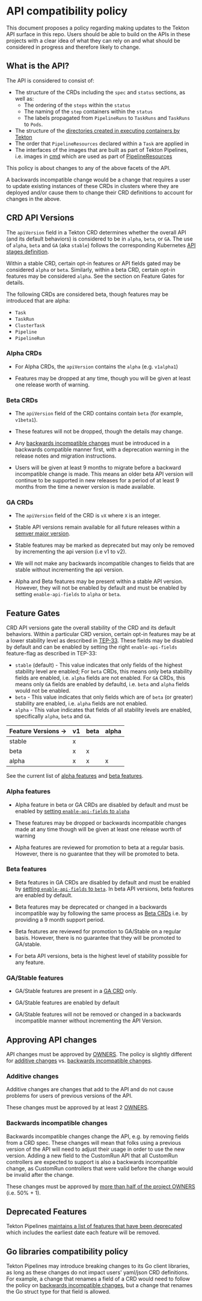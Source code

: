 # API compatibility policy

This document proposes a policy regarding making updates to the Tekton API surface in this
repo. Users should be able to build on the APIs in these projects with a clear
idea of what they can rely on and what should be considered in progress and
therefore likely to change.

## What is the API?

The API is considered to consist of:

- The structure of the CRDs including the `spec` and `status` sections, as well as:
  - The ordering of the `steps` within the `status`
  - The naming of the `step` containers within the `status`
  - The labels propagated from `PipelineRuns` to `TaskRuns` and `TaskRuns` to `Pods`.
- The structure of the [directories created in executing containers by Tekton](docs/tasks.md#reserved-directories)
- The order that `PipelineResources` declared within a `Task` are applied in
- The interfaces of the images that are built as part of Tekton Pipelines,
  i.e. images in [cmd](https://github.com/tektoncd/pipeline/tree/main/cmd) which are used as part of
  [PipelineResources](docs/resources.md)

This policy is about changes to any of the above facets of the API.

A backwards incompatible change would be a change that requires a user to update
existing instances of these CRDs in clusters where they are deployed and/or cause them
to change their CRD definitions to account for changes in the above.

## CRD API Versions

The `apiVersion` field in a Tekton CRD determines whether the overall API (and its default behaviors) is considered to be in `alpha`, `beta`, or `GA`. The use of `alpha`, `beta` and `GA` (aka `stable`) follows the corresponding Kubernetes [API stages definition](https://kubernetes.io/docs/reference/using-api/#api-versioning).

Within a stable CRD, certain opt-in features or API fields gated may be considered `alpha` or `beta`. Similarly, within a beta CRD, certain opt-in features may be considered `alpha`. See the section on Feature Gates for details.

The following CRDs are considered beta, though features may be introduced that are
alpha:

- `Task`
- `TaskRun`
- `ClusterTask`
- `Pipeline`
- `PipelineRun`

### Alpha CRDs

- For Alpha CRDs, the `apiVersion` contains the `alpha` (e.g. `v1alpha1`)
  
- Features may be dropped at any time, though you will be given at least one release worth of warning.

### Beta CRDs

- The `apiVersion` field of the CRD contains contain `beta` (for example, `v1beta1`).

- These features will not be dropped, though the details may change.

- Any [backwards incompatible changes](#backwards-incompatible-changes) must be introduced in a backwards compatible manner first, with a   deprecation warning in the release notes and migration instructions.

- Users will be given at least 9 months to migrate before a backward incompatible change is made. This means an older beta API version will continue to be supported in new releases for a period of at least 9 months from the time a newer version is made available.


### GA CRDs

- The `apiVersion` field of the CRD is `vX` where `X` is an integer.

- Stable API versions remain available for all future releases within a [semver major version](https://semver.org/#summary).

- Stable features may be marked as deprecated but may only be removed by incrementing the api version (i.e v1 to v2).

- We will not make any backwards incompatible changes to fields that are stable without incrementing the api version.

- Alpha and Beta features may be present within a stable API version. However, they will not be enabled by default and must be enabled by setting `enable-api-fields` to `alpha` or `beta`.

## Feature Gates

CRD API versions gate the overall stability of the CRD and its default behaviors. Within a particular CRD version, certain opt-in features may be at a lower stability level as described in [TEP-33](https://github.com/tektoncd/community/blob/main/teps/0033-tekton-feature-gates.md). These fields may be disabled by default and can be enabled by setting the right `enable-api-fields` feature-flag as described in TEP-33:

* `stable` (default) - This value indicates that only fields of the highest stability level are enabled; For `beta` CRDs, this means only     beta stability fields are enabled, i.e. `alpha` fields are not enabled. For  `GA` CRDs, this means only `GA` fields are enabled by defaultd, i.e. `beta` and `alpha` fields would not be enabled.
* `beta` - This value indicates that only fields which are of `beta` (or greater) stability are enabled, i.e. `alpha` fields are not enabled. 
* `alpha` - This value indicates that fields of all stability levels are enabled, specifically `alpha`, `beta` and `GA`.


| Feature Versions -> | v1 | beta | alpha |
|---------------------|----|------|-------|
| stable              | x  |      |       |
| beta                | x  | x    |       |
| alpha               | x  | x    | x     |


See the current list of [alpha features](https://github.com/tektoncd/pipeline/blob/main/docs/install.md#alpha-features) and [beta features](https://github.com/tektoncd/pipeline/blob/main/docs/install.md#beta-features).


### Alpha features

- Alpha feature in beta or GA CRDs are disabled by default and must be enabled by [setting `enable-api-fields` to `alpha`](https://github.com/tektoncd/pipeline/blob/main/docs/install.md#alpha-features)

- These features may be dropped or backwards incompatible changes made at any time though will be given at least one release worth of warning

- Alpha features are reviewed for promotion to beta at a regular basis. However, there is no guarantee that they will be promoted to beta.

### Beta features

- Beta features in GA CRDs are disabled by default and must be enabled by [setting `enable-api-fields` to `beta`](https://github.com/tektoncd/pipeline/blob/main/docs/install.md#beta-features). In beta API versions, beta features are enabled by default.

- Beta features may be deprecated or changed in a backwards incompatible way by following the same process as [Beta CRDs](#beta-crds) 
  i.e. by providing a 9 month support period.

- Beta features are reviewed for promotion to GA/Stable on a regular basis. However, there is no guarantee that they will be promoted to GA/stable.

- For beta API versions, beta is the highest level of stability possible for any feature.
  
### GA/Stable features

- GA/Stable features are present in a [GA CRD](#ga-crds) only.

- GA/Stable features are enabled by default

- GA/Stable features will not be removed or changed in a backwards incompatible manner without incrementing the API Version.

## Approving API changes

API changes must be approved by [OWNERS](OWNERS). The policy is slightly different
for [additive changes](#additive-changes) vs.
[backwards incompatible changes](#backwards-incompatible-changes).

### Additive changes

Additive changes are changes that add to the API and do not cause problems for users
of previous versions of the API.

These changes must be approved by at least 2 [OWNERS](OWNERS).

### Backwards incompatible changes

Backwards incompatible changes change the API, e.g. by removing fields from a CRD
spec. These changes will mean that folks using a previous version of the API will need
to adjust their usage in order to use the new version.
Adding a new field to the CustomRun API that all CustomRun controllers are expected to support
is also a backwards incompatible change, as CustomRun controllers that were valid before the change
would be invalid after the change.

These changes must be approved by [more than half of the project OWNERS](OWNERS)
(i.e. 50% + 1).

## Deprecated Features

Tekton Pipelines [maintains a list of features that have been deprecated](https://github.com/tektoncd/pipeline/tree/main/docs/deprecations.md)
which includes the earliest date each feature will be removed.

## Go libraries compatibility policy

Tekton Pipelines may introduce breaking changes to its Go client libraries, as long as these changes
do not impact users' yaml/json CRD definitions. For example, a change that renames a field of a CRD
would need to follow the policy on [backwards incompatible changes](#backwards-incompatible-changes),
but a change that renames the Go struct type for that field is allowed.
